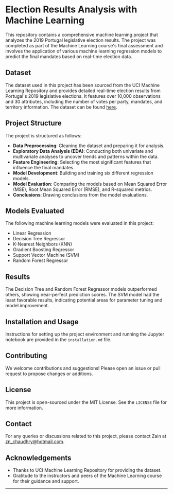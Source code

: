 # Election Results Analysis with Machine Learning

This repository contains a comprehensive machine learning project that analyzes the 2019 Portugal legislative election results. The project was completed as part of the Machine Learning course's final assessment and involves the application of various machine learning regression models to predict the final mandates based on real-time election data.

## Dataset

The dataset used in this project has been sourced from the UCI Machine Learning Repository and provides detailed real-time election results from Portugal's 2019 legislative elections. It features over 10,000 observations and 30 attributes, including the number of votes per party, mandates, and territory information. The dataset can be found [here](https://archive.ics.uci.edu/ml/datasets/Real-time+Election+Results%3A+Portugal+2019).

## Project Structure

The project is structured as follows:

- **Data Preprocessing**: Cleaning the dataset and preparing it for analysis.
- **Exploratory Data Analysis (EDA)**: Conducting both univariate and multivariate analyses to uncover trends and patterns within the data.
- **Feature Engineering**: Selecting the most significant features that influence the final mandates.
- **Model Development**: Building and training six different regression models.
- **Model Evaluation**: Comparing the models based on Mean Squared Error (MSE), Root Mean Squared Error (RMSE), and R-squared metrics.
- **Conclusions**: Drawing conclusions from the model evaluations.

## Models Evaluated

The following machine learning models were evaluated in this project:

- Linear Regression
- Decision Tree Regressor
- K-Nearest Neighbors (KNN)
- Gradient Boosting Regressor
- Support Vector Machine (SVM)
- Random Forest Regressor

## Results

The Decision Tree and Random Forest Regressor models outperformed others, showing near-perfect prediction scores. The SVM model had the least favorable results, indicating potential areas for parameter tuning and model improvement.

## Installation and Usage

Instructions for setting up the project environment and running the Jupyter notebook are provided in the `installation.md` file.

## Contributing

We welcome contributions and suggestions! Please open an issue or pull request to propose changes or additions.

## License

This project is open-sourced under the MIT License. See the `LICENSE` file for more information.

## Contact

For any queries or discussions related to this project, please contact Zain at zn_chaudhry@hotmail.com.

## Acknowledgements

- Thanks to UCI Machine Learning Repository for providing the dataset.
- Gratitude to the instructors and peers of the Machine Learning course for their guidance and support.

---

